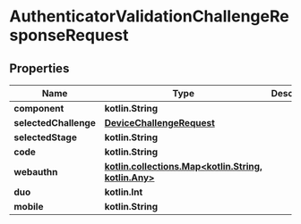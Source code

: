 
# AuthenticatorValidationChallengeResponseRequest

## Properties
Name | Type | Description | Notes
------------ | ------------- | ------------- | -------------
**component** | **kotlin.String** |  |  [optional]
**selectedChallenge** | [**DeviceChallengeRequest**](DeviceChallengeRequest.md) |  |  [optional]
**selectedStage** | **kotlin.String** |  |  [optional]
**code** | **kotlin.String** |  |  [optional]
**webauthn** | [**kotlin.collections.Map&lt;kotlin.String, kotlin.Any&gt;**](kotlin.Any.md) |  |  [optional]
**duo** | **kotlin.Int** |  |  [optional]
**mobile** | **kotlin.String** |  |  [optional]



